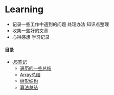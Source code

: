 # Learning

* 记录一些工作中遇到的问题 处理办法 知识点整理
* 收集一些好的文章
* 心得感想 学习记录

####  目录

- [JS笔记](Learning/JS)
	- [遍历的一些总结](Learning/JS/遍历的一些总结.md)
	- [Array总结](Learning/JS/Array总结.md)	
	- [树形结构](Learning/JS/树形结构.md)
	- [算法总结](Learning/JS/算法总结.md)

